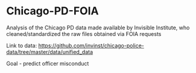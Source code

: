 # Chicago-PD-FOIA
Analysis of the Chicago PD data made available by Invisible Institute, who cleaned/standardized the raw files obtained via FOIA requests

Link to data: https://github.com/invinst/chicago-police-data/tree/master/data/unified_data

Goal - predict officer misconduct
